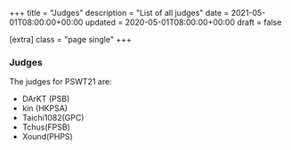 +++
title = "Judges"
description = "List of all judges"
date = 2021-05-01T08:00:00+00:00
updated = 2020-05-01T08:00:00+00:00
draft = false

[extra]
class = "page single"
+++

### Judges

The judges for PSWT21 are:

- DArKT (PSB)
- kin (HKPSA)
- Taichi1082(GPC)
- Tchus(FPSB)
- Xound(PHPS)
